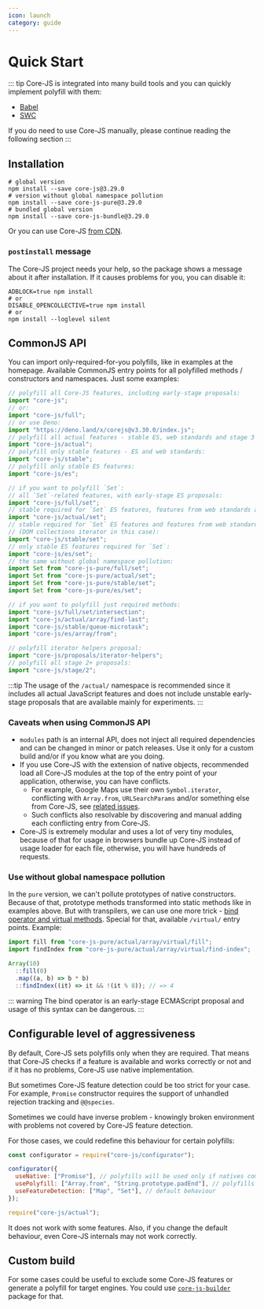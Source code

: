 ```yaml
---
icon: launch
category: guide
---
```


# Quick Start

::: tip
Core-JS is integrated into many build tools and you can quickly implement polyfill with them:

- [Babel](./babel.md)
- [SWC](./swc.md)

If you do need to use Core-JS manually, please continue reading the following section
:::

## Installation

```shell
# global version
npm install --save core-js@3.29.0
# version without global namespace pollution
npm install --save core-js-pure@3.29.0
# bundled global version
npm install --save core-js-bundle@3.29.0
```

Or you can use Core-JS [from CDN](https://www.jsdelivr.com/package/npm/core-js-bundle).

### `postinstall` message

The Core-JS project needs your help, so the package shows a message about it after installation. If it causes problems for you, you can disable it:

```shell
ADBLOCK=true npm install
# or
DISABLE_OPENCOLLECTIVE=true npm install
# or
npm install --loglevel silent
```

## CommonJS API

You can import only-required-for-you polyfills, like in examples at the homepage. Available CommonJS entry points for all polyfilled methods / constructors and namespaces. Just some examples:

```js
// polyfill all Core-JS features, including early-stage proposals:
import "core-js";
// or:
import "core-js/full";
// or use Deno:
import "https://deno.land/x/corejs@v3.30.0/index.js";
// polyfill all actual features - stable ES, web standards and stage 3 ES proposals:
import "core-js/actual";
// polyfill only stable features - ES and web standards:
import "core-js/stable";
// polyfill only stable ES features:
import "core-js/es";

// if you want to polyfill `Set`:
// all `Set`-related features, with early-stage ES proposals:
import "core-js/full/set";
// stable required for `Set` ES features, features from web standards and stage 3 ES proposals:
import "core-js/actual/set";
// stable required for `Set` ES features and features from web standards
// (DOM collections iterator in this case):
import "core-js/stable/set";
// only stable ES features required for `Set`:
import "core-js/es/set";
// the same without global namespace pollution:
import Set from "core-js-pure/full/set";
import Set from "core-js-pure/actual/set";
import Set from "core-js-pure/stable/set";
import Set from "core-js-pure/es/set";

// if you want to polyfill just required methods:
import "core-js/full/set/intersection";
import "core-js/actual/array/find-last";
import "core-js/stable/queue-microtask";
import "core-js/es/array/from";

// polyfill iterator helpers proposal:
import "core-js/proposals/iterator-helpers";
// polyfill all stage 2+ proposals:
import "core-js/stage/2";
```

:::tip
The usage of the `/actual/` namespace is recommended since it includes all actual JavaScript features and does not include unstable early-stage proposals that are available mainly for experiments.
:::

### Caveats when using CommonJS API

- `modules` path is an internal API, does not inject all required dependencies and can be changed in minor or patch releases. Use it only for a custom build and/or if you know what are you doing.
- If you use Core-JS with the extension of native objects, recommended load all Core-JS modules at the top of the entry point of your application, otherwise, you can have conflicts.
  - For example, Google Maps use their own `Symbol.iterator`, conflicting with `Array.from`, `URLSearchParams` and/or something else from Core-JS, see [related issues](https://github.com/zloirock/core-js/search?q=Google+Maps&type=Issues).
  - Such conflicts also resolvable by discovering and manual adding each conflicting entry from Core-JS.
- Core-JS is extremely modular and uses a lot of very tiny modules, because of that for usage in browsers bundle up Core-JS instead of usage loader for each file, otherwise, you will have hundreds of requests.

### Use without global namespace pollution

In the `pure` version, we can't pollute prototypes of native constructors. Because of that, prototype methods transformed into static methods like in examples above. But with transpilers, we can use one more trick - [bind operator and virtual methods](https://github.com/tc39/proposal-bind-operator). Special for that, available `/virtual/` entry points. Example:

```js
import fill from "core-js-pure/actual/array/virtual/fill";
import findIndex from "core-js-pure/actual/array/virtual/find-index";

Array(10)
  ::fill(0)
  .map((a, b) => b * b)
  ::findIndex((it) => it && !(it % 8)); // => 4
```

::: warning
The bind operator is an early-stage ECMAScript proposal and usage of this syntax can be dangerous.
:::

## Configurable level of aggressiveness

By default, Core-JS sets polyfills only when they are required. That means that Core-JS checks if a feature is available and works correctly or not and if it has no problems, Core-JS use native implementation.

But sometimes Core-JS feature detection could be too strict for your case. For example, `Promise` constructor requires the support of unhandled rejection tracking and `@@species`.

Sometimes we could have inverse problem - knowingly broken environment with problems not covered by Core-JS feature detection.

For those cases, we could redefine this behaviour for certain polyfills:

```js
const configurator = require("core-js/configurator");

configurator({
  useNative: ["Promise"], // polyfills will be used only if natives completely unavailable
  usePolyfill: ["Array.from", "String.prototype.padEnd"], // polyfills will be used anyway
  useFeatureDetection: ["Map", "Set"], // default behaviour
});

require("core-js/actual");
```

It does not work with some features. Also, if you change the default behaviour, even Core-JS internals may not work correctly.

## Custom build

For some cases could be useful to exclude some Core-JS features or generate a polyfill for target engines. You could use [`core-js-builder`](/packages/core-js-builder) package for that.
